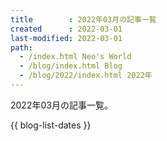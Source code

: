 ```yaml
---
title        : 2022年03月の記事一覧
created      : 2022-03-01
last-modified: 2022-03-01
path:
  - /index.html Neo's World
  - /blog/index.html Blog
  - /blog/2022/index.html 2022年
---
```


2022年03月の記事一覧。

{{ blog-list-dates }}
